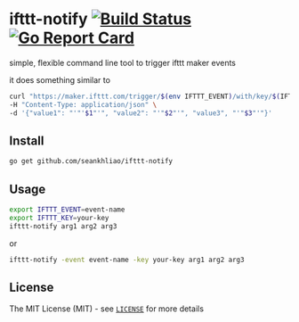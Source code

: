 # ifttt-notify [![Build Status][1]][2] [![Go Report Card][3]][4]

[1]: https://img.shields.io/travis/seankhliao/ifttt-notify.svg?style=flat-square
[2]: https://travis-ci.org/seankhliao/ifttt-notify
[3]: https://goreportcard.com/badge/github.com/seankhliao/ifttt-notify
[4]: https://goreportcard.com/report/github.com/seankhliao/ifttt-notify

simple, flexible command line tool to trigger ifttt maker events

it does something similar to
```sh
curl "https://maker.ifttt.com/trigger/$(env IFTTT_EVENT)/with/key/$(IFTTT_KEY)" \
-H "Content-Type: application/json" \
-d '{"value1": "'"'$1"'", "value2": "'"$2"'", "value3", "'"$3"'"}'
```

## Install
```sh
go get github.com/seankhliao/ifttt-notify
```

## Usage
```sh
export IFTTT_EVENT=event-name
export IFTTT_KEY=your-key
ifttt-notify arg1 arg2 arg3
```
or 
```sh
ifttt-notify -event event-name -key your-key arg1 arg2 arg3
```

## License
The MIT License (MIT) - see [`LICENSE`](LICENSE) for more details
